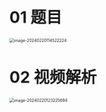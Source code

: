 # 01 题目

<img src="https://cvp.oss-cn-shanghai.aliyuncs.com/picgo/202402201145351.png" alt="image-20240220114522224" style="zoom:50%;" />



# 02 视频解析

<img src="https://cvp.oss-cn-shanghai.aliyuncs.com/picgo/202402201232986.png" alt="image-20240220123225694" style="zoom:50%;" />
